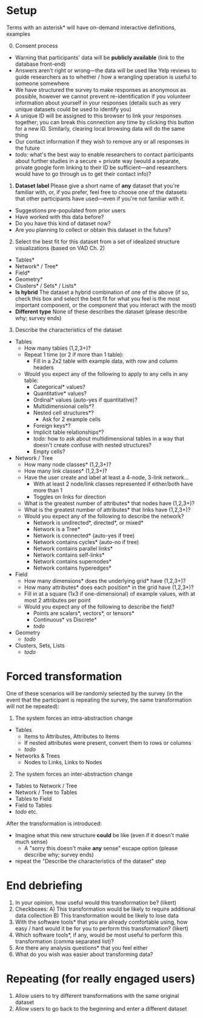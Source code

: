 # Setup
Terms with an asterisk* will have on-demand interactive definitions, examples

0. Consent process
  - Warning that participants' data will be **publicly available** (link to the database front-end)
  - Answers aren't right or wrong—the data will be used like Yelp reviews to guide researchers as to whether / how a wrangling operation is useful to someone somewhere
  - We have structured the survey to make responses as anonymous as possible, however we cannot prevent re-identification if you volunteer information about yourself in your responses (details such as very unique datasets could be used to identify you)
  - A unique ID will be assigned to this browser to link your responses together; you can break this connection any time by clicking this button for a new ID. Similarly, clearing local browsing data will do the same thing
  - Our contact information if they wish to remove any or all responses in the future
  - *todo:* what's the best way to enable researchers to contact participants about further studies in a secure + private way (would a separate, private google form linking to their ID be sufficient—and researchers would have to go through us to get their contact info)?
1. **Dataset label** Please give a short name of **any** dataset that you're familiar with, or, if you prefer, feel free to choose one of the datasets that other participants have used—even if you're not familiar with it.
  - Suggestions pre-populated from prior users
  - Have worked with this data before?
  - Do you have this kind of dataset now?
  - Are you planning to collect or obtain this dataset in the future?
2. Select the best fit for this dataset from a set of idealized structure visualizations (based on VAD Ch. 2)
  - Tables*
  - Network* / Tree*
  - Field*
  - Geometry*
  - Clusters* / Sets* / Lists*
  - **Is hybrid** The dataset a hybrid combination of one of the above (if so, check this box and select the best fit for what you feel is the most important component, or the component that you interact with the most)
  - **Different type** None of these describes the dataset (please describe why; survey ends)
3. Describe the characteristics of the dataset
  - Tables
    - How many tables (1,2,3+)?
    - Repeat 1 time (or 2 if more than 1 table):
      - Fill in a 2x2 table with example data, with row and column headers
    - Would you expect any of the following to apply to any cells in any table:
      - Categorical* values?
      - Quantitative* values?
      - Ordinal* values (auto-yes if quantitative)?
      - Multidimensional cells*?
      - Nested cell structures*?
        - Ask for 2 example cells
      - Foreign keys*?
      - Implicit table relationships*?
      - *todo:* how to ask about multidimensional tables in a way that doesn't create confuse with nested structures?
      - Empty cells?
  - Network / Tree
    - How many node classes* (1,2,3+)?
    - How many link classes* (1,2,3+)?
    - Have the user create and label at least a 4-node, 3-link network...
      - With at least 2 node/link classes represented if either/both have more than 1
      - Toggles on links for direction
    - What is the greatest number of attributes* that nodes have (1,2,3+)?
    - What is the greatest number of attributes* that links have (1,2,3+)?
    - Would you expect any of the following to describe the network?
      - Network is undirected*, directed*, or mixed*
      - Network is a Tree*
      - Network is connected* (auto-yes if tree)
      - Network contains cycles* (auto-no if tree)
      - Network contains parallel links*
      - Network contains self-links*
      - Network contains supernodes*
      - Network contains hyperedges*
  - Field
    - How many dimensions* does the underlying grid* have (1,2,3+)?
    - How many attributes* does each position* in the grid have (1,2,3+)?
    - Fill in at a square (1x3 if one-dimensional) of example values, with at most 2 attributes per point
    - Would you expect any of the following to describe the field?
      - Points are scalars*, vectors*, or tensors*
      - Continuous* vs Discrete*
      - *todo*
  - Geometry
    - *todo*
  - Clusters, Sets, Lists
    - *todo*

# Forced transformation
One of these scenarios will be randomly selected by the survey (in the event that the participant is repeating the survey, the same transformation will not be repeated):
1. The system forces an intra-abstraction change
  - Tables
    - Items to Attributes, Attributes to Items
    - If nested attributes were present, convert them to rows or columns
    - *todo*
  - Networks & Trees
    - Nodes to Links, Links to Nodes
2. The system forces an inter-abstraction change
  - Tables to Network / Tree
  - Network / Tree to Tables
  - Tables to Field
  - Field to Tables
  - *todo* etc.

After the transformation is introduced:
- Imagine what this new structure **could** be like (even if it doesn't make much sense)
  - A "sorry this doesn't make **any** sense" escape option (please describe why; survey ends)
- repeat the "Describe the characteristics of the dataset" step

# End debriefing
1. In your opinion, how useful would this transformation be? (likert)
2. Checkboxes:
   A) This transformation would be likely to require additional data collection
   B) This transformation would be likely to lose data
3. With the software tools* that you are already comfortable using, how easy / hard would it be for you to perform this transformation? (likert)
4. Which software tools*, if any, would be most useful to perform this transformation (comma separated list)?
5. Are there any analysis questions* that you feel either
6. What do you wish was easier about transforming data?

# Repeating (for really engaged users)
1. Allow users to try different transformations with the same original dataset
2. Allow users to go back to the beginning and enter a different dataset
